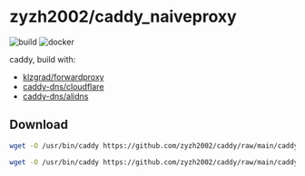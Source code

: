 # zyzh2002/caddy_naiveproxy

![build](https://github.com/zyzh2002/caddy_naiveproxy/actions/workflows/build.yml/badge.svg)
![docker](https://github.com/zyzh2002/caddy_naiveproxy/actions/workflows/docker.yml/badge.svg)

caddy, build with:

- [klzgrad/forwardproxy](https://github.com/klzgrad/forwardproxy)
- [caddy-dns/cloudflare](https://github.com/caddy-dns/cloudflare)
- [caddy-dns/alidns](https://github.com/caddy-dns/alidns)

## Download

```bash
wget -O /usr/bin/caddy https://github.com/zyzh2002/caddy/raw/main/caddy_amd64 # amd64

wget -O /usr/bin/caddy https://github.com/zyzh2002/caddy/raw/main/caddy_arm64 # arm64
```


